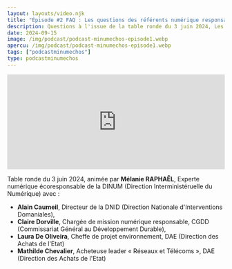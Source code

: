 ```yaml
---
layout: layouts/video.njk
title: "Épisode #2 FAQ : Les questions des référents numérique responsable"
description: Questions à l'issue de la table ronde du 3 juin 2024, Les actions possibles sur le cycle de vie du matériel avec Laura De Oliveira, Mathilde Chevalier, Claire Dorville et Alain Caumeil.
date: 2024-09-15
image: /img/podcast/podcast-minumechos-episode1.webp
apercu: /img/podcast/podcast-minumechos-episode1.webp
tags: ["podcastminumechos"]
type: podcastminumechos
---
```

<!-- intégration Acast -->

<iframe src="https://embed.acast.com/$/669e18c83847f8c1a590bc69/66e40548b3f093eecc0bdedd?" frameBorder="0" width="100%" height="220px" allow="autoplay"></iframe>


<!-- légende du podcast-->

<!-- forcer un saut de ligne-->
</br>

Table ronde du 3 juin 2024, animée par **Mélanie RAPHAÊL**, Experte numérique écoresponsable de la DINUM (Direction Interministéruelle du Numérique) avec :
* **Alain Caumeil**, Directeur de la DNID (Direction Nationale d'Interventions Domaniales),
* **Claire Dorville**, Chargée de mission numérique responsable, CGDD (Commissariat Général au Développement Durable),
* **Laura De Oliveira**, Cheffe de projet environnement, DAE (Direction des Achats de l'Etat)
* **Mathilde Chevalier**, Acheteuse leader « Réseaux et Télécoms », DAE (Direction des Achats de l'Etat)


